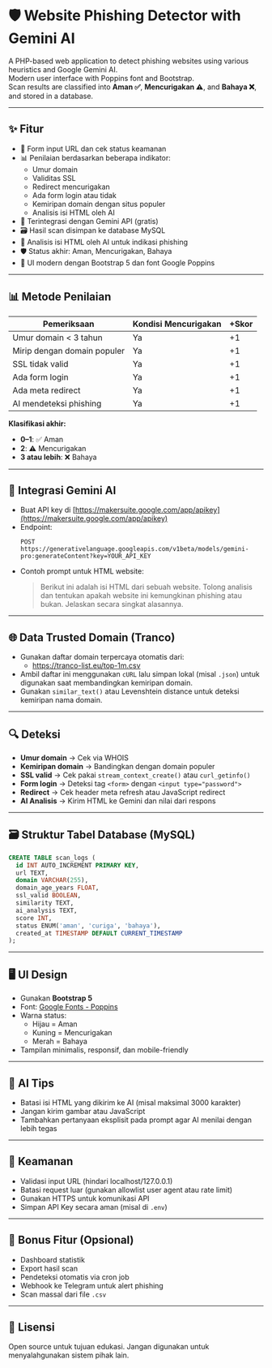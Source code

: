 
# 🛡️ Website Phishing Detector with Gemini AI

A PHP-based web application to detect phishing websites using various heuristics and Google Gemini AI.  
Modern user interface with Poppins font and Bootstrap.  
Scan results are classified into **Aman ✅**, **Mencurigakan ⚠️**, and **Bahaya ❌**, and stored in a database.

---

## ✨ Fitur

- 🔎 Form input URL dan cek status keamanan
- 📊 Penilaian berdasarkan beberapa indikator:
  - Umur domain
  - Validitas SSL
  - Redirect mencurigakan
  - Ada form login atau tidak
  - Kemiripan domain dengan situs populer
  - Analisis isi HTML oleh AI
- 🤖 Terintegrasi dengan Gemini API (gratis)
- 🗃️ Hasil scan disimpan ke database MySQL
- 🧠 Analisis isi HTML oleh AI untuk indikasi phishing
- 🛡️ Status akhir: Aman, Mencurigakan, Bahaya
- 💅 UI modern dengan Bootstrap 5 dan font Google Poppins

---

## 📊 Metode Penilaian

| Pemeriksaan                    | Kondisi Mencurigakan         | +Skor |
|-------------------------------|------------------------------|-------|
| Umur domain < 3 tahun         | Ya                           | +1    |
| Mirip dengan domain populer   | Ya                           | +1    |
| SSL tidak valid               | Ya                           | +1    |
| Ada form login                | Ya                           | +1    |
| Ada meta redirect             | Ya                           | +1    |
| AI mendeteksi phishing        | Ya                           | +1    |

**Klasifikasi akhir:**
- **0–1**: ✅ Aman
- **2**: ⚠️ Mencurigakan
- **3 atau lebih**: ❌ Bahaya

---

## 🔑 Integrasi Gemini AI

- Buat API key di [https://makersuite.google.com/app/apikey](https://makersuite.google.com/app/apikey)
- Endpoint:
  ```
  POST https://generativelanguage.googleapis.com/v1beta/models/gemini-pro:generateContent?key=YOUR_API_KEY
  ```
- Contoh prompt untuk HTML website:
  > Berikut ini adalah isi HTML dari sebuah website. Tolong analisis dan tentukan apakah website ini kemungkinan phishing atau bukan. Jelaskan secara singkat alasannya.

---

## 🌐 Data Trusted Domain (Tranco)

- Gunakan daftar domain terpercaya otomatis dari:
  - https://tranco-list.eu/top-1m.csv
- Ambil daftar ini menggunakan `cURL` lalu simpan lokal (misal `.json`) untuk digunakan saat membandingkan kemiripan domain.
- Gunakan `similar_text()` atau Levenshtein distance untuk deteksi kemiripan nama domain.

---

## 🔍 Deteksi

- **Umur domain** → Cek via WHOIS
- **Kemiripan domain** → Bandingkan dengan domain populer
- **SSL valid** → Cek pakai `stream_context_create()` atau `curl_getinfo()`
- **Form login** → Deteksi tag `<form>` dengan `<input type="password">`
- **Redirect** → Cek header meta refresh atau JavaScript redirect
- **AI Analisis** → Kirim HTML ke Gemini dan nilai dari respons

---

## 🗃️ Struktur Tabel Database (MySQL)

```sql
CREATE TABLE scan_logs (
  id INT AUTO_INCREMENT PRIMARY KEY,
  url TEXT,
  domain VARCHAR(255),
  domain_age_years FLOAT,
  ssl_valid BOOLEAN,
  similarity TEXT,
  ai_analysis TEXT,
  score INT,
  status ENUM('aman', 'curiga', 'bahaya'),
  created_at TIMESTAMP DEFAULT CURRENT_TIMESTAMP
);
```

---

## 🖥️ UI Design

- Gunakan **Bootstrap 5**
- Font: [Google Fonts - Poppins](https://fonts.google.com/specimen/Poppins)
- Warna status:
  - Hijau = Aman
  - Kuning = Mencurigakan
  - Merah = Bahaya
- Tampilan minimalis, responsif, dan mobile-friendly

---

## 🧠 AI Tips

- Batasi isi HTML yang dikirim ke AI (misal maksimal 3000 karakter)
- Jangan kirim gambar atau JavaScript
- Tambahkan pertanyaan eksplisit pada prompt agar AI menilai dengan lebih tegas

---

## 🧼 Keamanan

- Validasi input URL (hindari localhost/127.0.0.1)
- Batasi request luar (gunakan allowlist user agent atau rate limit)
- Gunakan HTTPS untuk komunikasi API
- Simpan API Key secara aman (misal di `.env`)

---

## 🚀 Bonus Fitur (Opsional)

- Dashboard statistik
- Export hasil scan
- Pendeteksi otomatis via cron job
- Webhook ke Telegram untuk alert phishing
- Scan massal dari file `.csv`

---

## 📜 Lisensi

Open source untuk tujuan edukasi. Jangan digunakan untuk menyalahgunakan sistem pihak lain.
